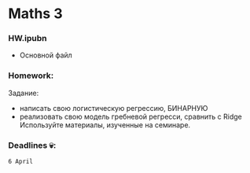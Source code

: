 # Maths 3

### HW.ipubn
- Основной файл

### Homework: 
Задание:
- написать свою логистическую регрессию, БИНАРНУЮ
- реализовать свою модель гребневой регресси, сравнить с Ridge 
Используйте материалы, изученные на семинаре. 

### Deadlines 💀: 
```
6 April
```
